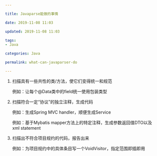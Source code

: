 ```yaml
---

title: Javaparse能做的事情

date: 2019-11-08 11:03

updated: 2019-11-08 11:03

tags:
- Java

categories: Java

permalink: what-can-javaparser-do

---
```


1. 扫描具有一些共性的类/方法，使它们变得统一和规范

   例如：让每个@Data类中的field统一使用包装类型

2. 扫描符合一定“协议”的独立注释，生成代码

   例如：生成Spring MVC handler，顺便生成Service

   例如：基于Mybatis mapper方法上的特定注释，生成参数返回值DTO以及xml statement

3. 扫描出不符合项目规约的代码，报告出来

   例如：为项目规约中的具体条目写一个VoidVisitor，指定范围即插即用